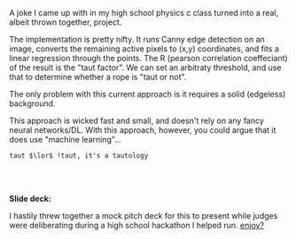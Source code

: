 A joke I came up with in my high school physics c class turned into a real, albeit thrown together, project. 

The implementation is pretty nifty. It runs Canny edge detection on an image, converts the remaining active pixels to (x,y) coordinates, and fits a linear regression through the points. The R (pearson correlation coeffeciant) of the result is the "taut factor". We can set an arbitraty threshold, and use that to determine whether a rope is "taut or not". 

The only problem with this current approach is it requires a solid (edgeless) background.

This approach is wicked fast and small, and doesn't rely on any fancy neural networks/DL. With this approach, however, you could argue that it does use "machine learning"...

```taut $\lor$ !taut, it's a tautology```

<br/>
<br/>


__Slide deck:__

I hastily threw together a mock pitch deck for this to present while judges were deliberating during a high school hackathon I helped run. [enjoy?](https://docs.google.com/presentation/d/e/2PACX-1vQJa3ZWb6a5wQrQxz4Gj7tJPFp2NcMs8Qy-r1H7MZCeoJy2xck3fsIzBjqXI2_O0JsndrpKb1wLt3r3/pub?start=false&loop=false&delayms=60000)
